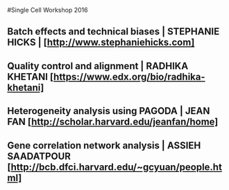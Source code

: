 #Single Cell Workshop 2016

## Batch effects and technical biases | STEPHANIE HICKS | [http://www.stephaniehicks.com]
## Quality control and alignment | RADHIKA KHETANI [https://www.edx.org/bio/radhika-khetani]
## Heterogeneity analysis using PAGODA | JEAN FAN [http://scholar.harvard.edu/jeanfan/home]
## Gene correlation network analysis | ASSIEH SAADATPOUR [http://bcb.dfci.harvard.edu/~gcyuan/people.html]
